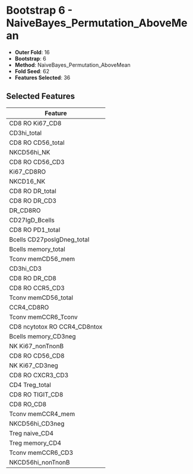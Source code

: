 # Bootstrap 6 - NaiveBayes_Permutation_AboveMean

- **Outer Fold**: 16
- **Bootstrap**: 6
- **Method**: NaiveBayes_Permutation_AboveMean
- **Fold Seed**: 62
- **Features Selected**: 36

## Selected Features

| Feature |
|---------|
| CD8 RO Ki67_CD8 |
| CD3hi_total |
| CD8 RO CD56_total |
| NKCD56hi_NK |
| CD8 RO CD56_CD3 |
| Ki67_CD8RO |
| NKCD16_NK |
| CD8 RO DR_total |
| CD8 RO DR_CD3 |
| DR_CD8RO |
| CD27IgD_Bcells |
| CD8 RO PD1_total |
| Bcells CD27posIgDneg_total |
| Bcells memory_total |
| Tconv memCD56_mem |
| CD3hi_CD3 |
| CD8 RO DR_CD8 |
| CD8 RO CCR5_CD3 |
| Tconv memCD56_total |
| CCR4_CD8RO |
| Tconv memCCR6_Tconv |
| CD8 ncytotox RO CCR4_CD8ntox |
| Bcells memory_CD3neg |
| NK Ki67_nonTnonB |
| CD8 RO CD56_CD8 |
| NK Ki67_CD3neg |
| CD8 RO CXCR3_CD3 |
| CD4 Treg_total |
| CD8 RO TIGIT_CD8 |
| CD8 RO_CD8 |
| Tconv memCCR4_mem |
| NKCD56hi_CD3neg |
| Treg naive_CD4 |
| Treg memory_CD4 |
| Tconv memCCR6_CD3 |
| NKCD56hi_nonTnonB |
